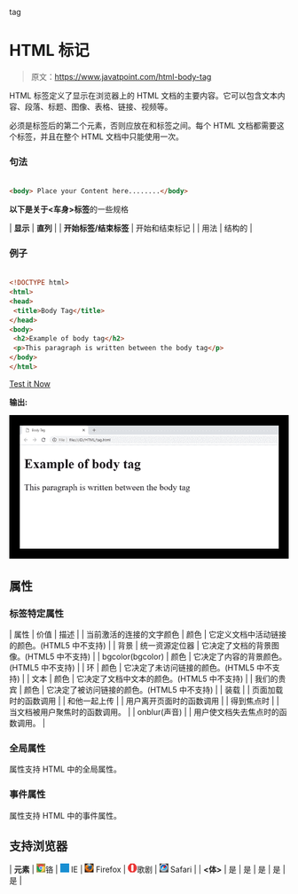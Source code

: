 tag <link href="../Styles/Style.css" type="text/css" rel="stylesheet">

# HTML 标记

> 原文：<https://www.javatpoint.com/html-body-tag>

HTML 标签定义了显示在浏览器上的 HTML 文档的主要内容。它可以包含文本内容、段落、标题、图像、表格、链接、视频等。

必须是标签后的第二个元素，否则应放在和标签之间。每个 HTML 文档都需要这个标签，并且在整个 HTML 文档中只能使用一次。

### 句法

```html

<body> Place your Content here........</body>

```

**以下是关于<车身>标签**的一些规格

| **显示** | **直列** |
| **开始标签/结束标签** | 开始和结束标记 |
| 用法 | 结构的 |

### 例子

```html

<!DOCTYPE html>
<html>
<head>
 <title>Body Tag</title>
</head>
<body>
 <h2>Example of body tag</h2>
 <p>This paragraph is written between the body tag</p>
</body>
</html>

```

[Test it Now](https://www.javatpoint.com/oprweb/test.jsp?filename=HTMLbodytag)

**输出:**

![HTML body tag](img/96d74697511dd6a0b9119031f0cba888.png)

## 属性

### 标签特定属性

| 属性 | 价值 | 描述 |
| 当前激活的连接的文字颜色 | 颜色 | 它定义文档中活动链接的颜色。(HTML5 中不支持) |
| 背景 | 统一资源定位器 | 它决定了文档的背景图像。(HTML5 中不支持) |
| bgcolor(bgcolor) | 颜色 | 它决定了内容的背景颜色。(HTML5 中不支持) |
| 环 | 颜色 | 它决定了未访问链接的颜色。(HTML5 中不支持) |
| 文本 | 颜色 | 它决定了文档中文本的颜色。(HTML5 中不支持) |
| 我们的贵宾 | 颜色 | 它决定了被访问链接的颜色。(HTML5 中不支持) |
| 装载 |  | 页面加载时的函数调用 |
| 和他一起上传 |  | 用户离开页面时的函数调用 |
| 得到焦点时 |  | 当文档被用户聚焦时的函数调用。 |
| onblur(声音) |  | 用户使文档失去焦点时的函数调用。 |

### 全局属性

属性支持 HTML 中的全局属性。

### 事件属性

属性支持 HTML 中的事件属性。

## 支持浏览器

| **元素** | ![chrome browser](img/4fbdc93dc2016c5049ed108e7318df19.png)铬 | ![ie browser](img/83dd23df1fe8373fd5bf054b2c1dd88b.png) IE | ![firefox browser](img/4f001fff393888a8a807ed29b28145d1.png) Firefox | ![opera browser](img/6cad4a592cc69a052056a0577b4aac65.png)歌剧 | ![safari browser](img/a0f6a9711a92203c5dc5c127fe9c9fca.png) Safari |
| **<体>** | 是 | 是 | 是 | 是 | 是 |
